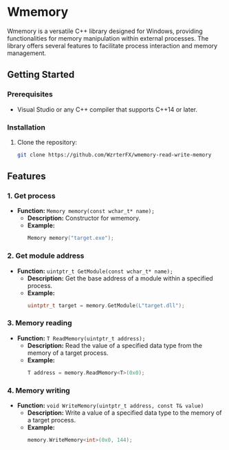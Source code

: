 # Wmemory

Wmemory is a versatile C++ library designed for Windows, providing functionalities for memory manipulation within external processes.
The library offers several features to facilitate process interaction and memory management.

## Getting Started

### Prerequisites
- Visual Studio or any C++ compiler that supports C++14 or later.

### Installation
1. Clone the repository:
   ```bash
   git clone https://github.com/WzrterFX/wmemory-read-write-memory
   ```

## Features

### 1. Get process
- **Function:** `Memory memory(const wchar_t* name);`
  - **Description:** Constructor for wmemory.
  - **Example:**
    ```cpp
    Memory memory("target.exe");
    ```

### 2. Get module address
- **Function:** `uintptr_t GetModule(const wchar_t* name);`
  - **Description:** Get the base address of a module within a specified process.
  - **Example:**
    ```cpp
    uintptr_t target = memory.GetModule(L"target.dll");
    ```

### 3. Memory reading
- **Function:** `T ReadMemory(uintptr_t address);`
  - **Description:** Read the value of a specified data type from the memory of a target process.
  - **Example:**
    ```cpp
    T address = memory.ReadMemory<T>(0x0);
    ```

### 4. Memory writing
- **Function:** `void WriteMemory(uintptr_t address, const T& value)`
  - **Description:** Write a value of a specified data type to the memory of a target process.
  - **Example:**
    ```cpp
    memory.WriteMemory<int>(0x0, 144);
    ```
